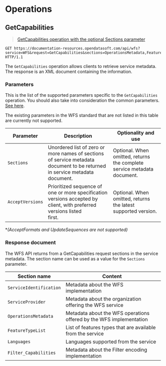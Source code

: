 # Operations

## GetCapabilities

> [GetCapabilities operation with the optional Sections parameter](https://documentation-resources.opendatasoft.com/api/wfs?service=WFS&request=GetCapabilities&sections=OperationsMetadata,FeatureTypeList)
```http
GET https://documentation-resources.opendatasoft.com/api/wfs?service=WFS&request=GetCapabilities&sections=OperationsMetadata,FeatureTypeList HTTP/1.1
```

The `GetCapabilities` operation allows clients to retrieve service metadata. The response is an XML document
containing the information.

### Parameters

This is the list of the supported parameters specific to the `GetCapabilities` operation. You should also take into
consideration the common parameters. [See here](#parameters).

The existing parameters in the WFS standard that are not listed in this table are currently not supported.

| Parameter        | Description                                                                                                                     | Optionality and use                                                     |
|------------------|---------------------------------------------------------------------------------------------------------------------------------|-------------------------------------------------------------------------|
| `Sections`       | Unordered list of zero or more names of sections of service metadata document to be returned in service metadata <br> document. | Optional. When omitted, returns the complete service metadata document. |
| `AcceptVersions` | Prioritized sequence of one or more specification versions accepted by client, with preferred versions listed <br> first.       | Optional. When omitted, returns the latest supported version.           |
**(AcceptFormats and UpdateSequences are not supported)*

### Response document
The WFS API returns from a GetCapabilities request sections in the service metadata. The section name can be used as a value for the
`Sections` parameter.

| Section name            | Content                                                             |
|-------------------------|---------------------------------------------------------------------|
| `ServiceIdentification` | Metadata about the WFS implementation                               |
| `ServiceProvider`       | Metadata about the organization offering the WFS service            |
| `OperationsMetadata`    | Metadata about the WFS operations offered by the WFS implementation |
| `FeatureTypeList`       | List of features types that are available from the service          |
| `Languages`             | Languages supported from the service                                |
| `Filter_Capabilities`   | Metadata about the Filter encoding implementation                   |
